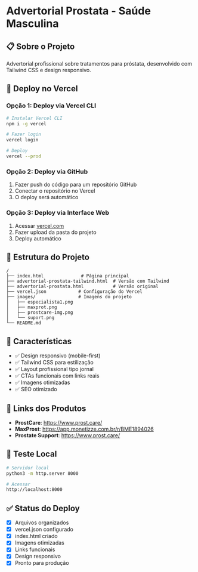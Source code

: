 # Advertorial Prostata - Saúde Masculina

## 📋 Sobre o Projeto

Advertorial profissional sobre tratamentos para próstata, desenvolvido com Tailwind CSS e design responsivo.

## 🚀 Deploy no Vercel

### Opção 1: Deploy via Vercel CLI
```bash
# Instalar Vercel CLI
npm i -g vercel

# Fazer login
vercel login

# Deploy
vercel --prod
```

### Opção 2: Deploy via GitHub
1. Fazer push do código para um repositório GitHub
2. Conectar o repositório no Vercel
3. O deploy será automático

### Opção 3: Deploy via Interface Web
1. Acessar [vercel.com](https://vercel.com)
2. Fazer upload da pasta do projeto
3. Deploy automático

## 📁 Estrutura do Projeto

```
/
├── index.html              # Página principal
├── advertorial-prostata-tailwind.html  # Versão com Tailwind
├── advertorial-prostata.html           # Versão original
├── vercel.json            # Configuração do Vercel
├── images/                # Imagens do projeto
│   ├── especialista1.png
│   ├── maxprot.png
│   ├── prostcare-img.png
│   └── suport.png
└── README.md
```

## 🎨 Características

- ✅ Design responsivo (mobile-first)
- ✅ Tailwind CSS para estilização
- ✅ Layout profissional tipo jornal
- ✅ CTAs funcionais com links reais
- ✅ Imagens otimizadas
- ✅ SEO otimizado

## 🔗 Links dos Produtos

- **ProstCare**: https://www.prost.care/
- **MaxProst**: https://app.monetizze.com.br/r/BME1894026
- **Prostate Support**: https://www.prost.care/

## 📱 Teste Local

```bash
# Servidor local
python3 -m http.server 8000

# Acessar
http://localhost:8000
```

## ✅ Status do Deploy

- [x] Arquivos organizados
- [x] vercel.json configurado
- [x] index.html criado
- [x] Imagens otimizadas
- [x] Links funcionais
- [x] Design responsivo
- [x] Pronto para produção
